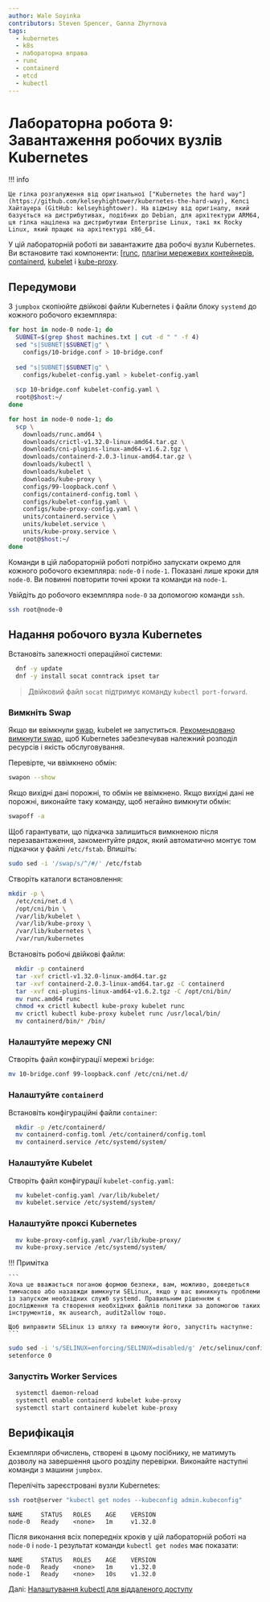 ```yaml
---
author: Wale Soyinka
contributors: Steven Spencer, Ganna Zhyrnova
tags:
  - kubernetes
  - k8s
  - лабораторна вправа
  - runc
  - containerd
  - etcd
  - kubectl
---
```


# Лабораторна робота 9: Завантаження робочих вузлів Kubernetes

!!! info

    Це гілка розгалуження від оригінальної ["Kubernetes the hard way"](https://github.com/kelseyhightower/kubernetes-the-hard-way), Келсі Хайтауера (GitHub: kelseyhightower). На відміну від оригіналу, який базується на дистрибутивах, подібних до Debian, для архітектури ARM64, ця гілка націлена на дистрибутиви Enterprise Linux, такі як Rocky Linux, який працює на архітектурі x86_64.

У цій лабораторній роботі ви завантажите два робочі вузли Kubernetes. Ви встановите такі компоненти: [[runc](https://github.com/opencontainers/runc), [плагіни мережевих контейнерів](https://github.com/containernetworking/cni), [containerd](https://github.com/containerd/containerd), [kubelet](https://kubernetes.io/docs/reference/command-line-tools-reference/kubelet/) і [kube-proxy](https://kubernetes.io/docs/concepts/cluster-administration/proxies).

## Передумови

З `jumpbox` скопіюйте двійкові файли Kubernetes і файли блоку `systemd` до кожного робочого екземпляра:

```bash
for host in node-0 node-1; do
  SUBNET=$(grep $host machines.txt | cut -d " " -f 4)
  sed "s|SUBNET|$SUBNET|g" \
    configs/10-bridge.conf > 10-bridge.conf 
    
  sed "s|SUBNET|$SUBNET|g" \
    configs/kubelet-config.yaml > kubelet-config.yaml
    
  scp 10-bridge.conf kubelet-config.yaml \
  root@$host:~/
done
```

```bash
for host in node-0 node-1; do
  scp \
    downloads/runc.amd64 \
    downloads/crictl-v1.32.0-linux-amd64.tar.gz \
    downloads/cni-plugins-linux-amd64-v1.6.2.tgz \
    downloads/containerd-2.0.3-linux-amd64.tar.gz \
    downloads/kubectl \
    downloads/kubelet \
    downloads/kube-proxy \
    configs/99-loopback.conf \
    configs/containerd-config.toml \
    configs/kubelet-config.yaml \
    configs/kube-proxy-config.yaml \
    units/containerd.service \
    units/kubelet.service \
    units/kube-proxy.service \
    root@$host:~/
done
```

Команди в цій лабораторній роботі потрібно запускати окремо для кожного робочого екземпляра: `node-0` і `node-1`. Показані лише кроки для `node-0`. Ви повинні повторити точні кроки та команди на `node-1`.

Увійдіть до робочого екземпляра `node-0` за допомогою команди `ssh`.

```bash
ssh root@node-0
```

## Надання робочого вузла Kubernetes

Встановіть залежності операційної системи:

```bash
  dnf -y update
  dnf -y install socat conntrack ipset tar
```

> Двійковий файл `socat` підтримує команду `kubectl port-forward`.

### Вимкніть Swap

Якщо ви ввімкнули [swap](https://help.ubuntu.com/community/SwapFaq), kubelet не запуститься. [Рекомендовано вимкнути swap](https://github.com/kubernetes/kubernetes/issues/7294), щоб Kubernetes забезпечував належний розподіл ресурсів і якість обслуговування.

Перевірте, чи ввімкнено обмін:

```bash
swapon --show
```

Якщо вихідні дані порожні, то обмін не ввімкнено. Якщо вихідні дані не порожні, виконайте таку команду, щоб негайно вимкнути обмін:

```bash
swapoff -a
```

Щоб гарантувати, що підкачка залишиться вимкненою після перезавантаження, закоментуйте рядок, який автоматично монтує том підкачки у файлі `/etc/fstab`. Впишіть:

```bash
sudo sed -i '/swap/s/^/#/' /etc/fstab
```

Створіть каталоги встановлення:

```bash
mkdir -p \
  /etc/cni/net.d \
  /opt/cni/bin \
  /var/lib/kubelet \
  /var/lib/kube-proxy \
  /var/lib/kubernetes \
  /var/run/kubernetes
```

Встановіть робочі двійкові файли:

```bash
  mkdir -p containerd
  tar -xvf crictl-v1.32.0-linux-amd64.tar.gz
  tar -xvf containerd-2.0.3-linux-amd64.tar.gz -C containerd
  tar -xvf cni-plugins-linux-amd64-v1.6.2.tgz -C /opt/cni/bin/
  mv runc.amd64 runc
  chmod +x crictl kubectl kube-proxy kubelet runc 
  mv crictl kubectl kube-proxy kubelet runc /usr/local/bin/
  mv containerd/bin/* /bin/
```

### Налаштуйте мережу CNI

Створіть файл конфігурації мережі `bridge`:

```bash
mv 10-bridge.conf 99-loopback.conf /etc/cni/net.d/
```

### Налаштуйте `containerd`

Встановіть конфігураційні файли `container`:

```bash
  mkdir -p /etc/containerd/
  mv containerd-config.toml /etc/containerd/config.toml
  mv containerd.service /etc/systemd/system/
```

### Налаштуйте Kubelet

Створіть файл конфігурації `kubelet-config.yaml`:

```bash
  mv kubelet-config.yaml /var/lib/kubelet/
  mv kubelet.service /etc/systemd/system/
```

### Налаштуйте проксі Kubernetes

```bash
  mv kube-proxy-config.yaml /var/lib/kube-proxy/
  mv kube-proxy.service /etc/systemd/system/
```

!!! Примітка

    ```
    Хоча це вважається поганою формою безпеки, вам, можливо, доведеться тимчасово або назавжди вимкнути SELinux, якщо у вас виникнуть проблеми із запуском необхідних служб systemd. Правильним рішенням є дослідження та створення необхідних файлів політики за допомогою таких інструментів, як ausearch, audit2allow тощо.  
    
    Щоб виправити SELinux із шляху та вимкнути його, запустіть наступне:
    ```

  ```bash
  sudo sed -i 's/SELINUX=enforcing/SELINUX=disabled/g' /etc/selinux/config
  setenforce 0
  ```

### Запустіть Worker Services

```bash
  systemctl daemon-reload
  systemctl enable containerd kubelet kube-proxy
  systemctl start containerd kubelet kube-proxy
```

## Верифікація

Екземпляри обчислень, створені в цьому посібнику, не матимуть дозволу на завершення цього розділу перевірки. Виконайте наступні команди з машини `jumpbox`.

Перелічіть зареєстровані вузли Kubernetes:

```bash
ssh root@server "kubectl get nodes --kubeconfig admin.kubeconfig"
```

```text
NAME     STATUS   ROLES    AGE    VERSION
node-0   Ready    <none>   1m     v1.32.0
```

Після виконання всіх попередніх кроків у цій лабораторній роботі на `node-0` і `node-1` результат команди `kubectl get nodes` має показати:

```text
NAME     STATUS   ROLES    AGE    VERSION
node-0   Ready    <none>   1m     v1.32.0
node-1   Ready    <none>   10s    v1.32.0
```

Далі: [Налаштування kubectl для віддаленого доступу](lab10-configuring-kubectl.md)
